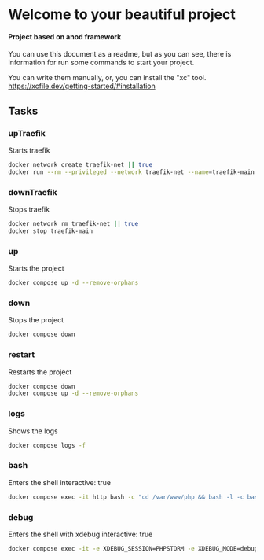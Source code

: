 # Welcome to your beautiful project
#### Project based on anod framework

You can use this document as a readme, but as you can see, there is information for run some commands to start your project.

You can write them manually, or, you can install the "xc" tool.
https://xcfile.dev/getting-started/#installation

## Tasks

### upTraefik
Starts traefik
```sh
docker network create traefik-net || true
docker run --rm --privileged --network traefik-net --name=traefik-main -d -p 8080:8080 -p 80:80 -v /var/run/docker.sock:/var/run/docker.sock traefik:v3.1.2 --api.insecure=true --providers.docker=true --entrypoints.web.address=:80
```

### downTraefik
Stops traefik
```sh
docker network rm traefik-net || true
docker stop traefik-main
```

### up
Starts the project
```sh
docker compose up -d --remove-orphans
```

### down
Stops the project
```sh
docker compose down
```

### restart
Restarts the project
```sh
docker compose down
docker compose up -d --remove-orphans
```

### logs
Shows the logs
```sh
docker compose logs -f
```

### bash
Enters the shell
interactive: true
```sh
docker compose exec -it http bash -c "cd /var/www/php && bash -l -c bash"
```

### debug
Enters the shell with xdebug
interactive: true
```sh
docker compose exec -it -e XDEBUG_SESSION=PHPSTORM -e XDEBUG_MODE=debug http bash -c "cd /var/www/php && bash -l -c bash"
```